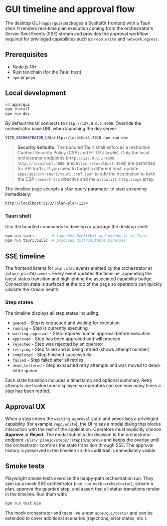 # GUI timeline and approval flow

The desktop GUI (`apps/gui`) packages a SvelteKit frontend with a Tauri shell. It renders real-time plan execution coming from the orchestrator's Server-Sent Events (SSE) stream and provides the approval workflow required for privileged capabilities such as `repo.write` and `network.egress`.

## Prerequisites

* Node.js 18+
* Rust toolchain (for the Tauri host)
* `npm` or `pnpm`

## Local development

```bash
cd apps/gui
npm install
npm run dev
```

By default the UI connects to `http://127.0.0.1:4000`. Override the orchestrator base URL when launching the dev server:

```bash
VITE_ORCHESTRATOR_URL=http://localhost:4010 npm run dev
```

> **Security defaults:** The bundled Tauri shell enforces a restrictive Content Security Policy (CSP) and HTTP allowlist. Only the local orchestrator endpoints (`http://127.0.0.1:4000`, `http://localhost:4000`, and `https://localhost:4000`) are permitted for API traffic. If you need to target a different host, update `apps/gui/src-tauri/tauri.conf.json` to add the destination to both the CSP `connect-src` directive and the `allowlist.http.scope` array.

The timeline page accepts a `plan` query parameter to start streaming immediately:

```
http://localhost:5173/?plan=plan-1234
```

### Tauri shell

Use the bundled commands to develop or package the desktop shell:

```bash
npm run tauri        # launches SvelteKit and embeds it in Tauri
npm run tauri:build  # produces distributable binaries
```

## SSE timeline

The frontend listens for `plan.step` events emitted by the orchestrator at `/plan/:planId/events`. Every event updates the timeline, appending the latest status transition and highlighting the associated capability badge. Connection state is surfaced at the top of the page so operators can quickly validate the stream health.

### Step states

The timeline displays all step states including:
- `queued` - Step is enqueued and waiting for execution
- `running` - Step is currently executing
- `waiting_approval` - Step requires human approval before execution
- `approved` - Step has been approved and will proceed
- `rejected` - Step was rejected by an operator
- `retrying` - Step failed and is being retried (shows attempt number)
- `completed` - Step finished successfully
- `failed` - Step failed after all retries
- `dead_lettered` - Step exhausted retry attempts and was moved to dead-letter queue

Each state transition includes a timestamp and optional summary. Retry attempts are tracked and displayed so operators can see how many times a step has been retried.

## Approval UX

When a step enters the `waiting_approval` state and advertises a privileged capability (for example `repo.write`), the UI raises a modal dialog that blocks interaction with the rest of the application. Operators must explicitly choose **Approve** or **Reject**. The modal submits the decision to the orchestrator endpoint `/plan/:planId/steps/:stepId/approve` and keeps the overlay until the orchestrator confirms the state transition through SSE. The approval history is preserved in the timeline so the audit trail is immediately visible.

## Smoke tests

Playwright smoke tests exercise the happy-path orchestration run. They spin up a mock SSE orchestrator (`npm run mock:orchestrator`), stream a plan, approve the guarded step, and assert that all status transitions render in the timeline. Run them with:

```bash
npm run test:e2e
```

The mock orchestrator and tests live under `apps/gui/tests/` and can be extended to cover additional scenarios (rejections, error states, etc.).
